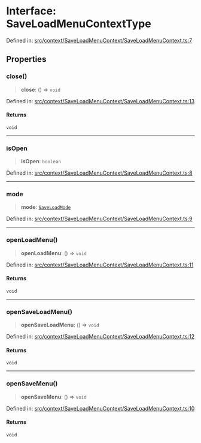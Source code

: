 # Interface: SaveLoadMenuContextType

Defined in: [src/context/SaveLoadMenuContext/SaveLoadMenuContext.ts:7](https://github.com/laruss/react-text-game/blob/6b9098a8e439fedc8e81574fd40f3e2840d770e8/packages/ui/src/context/SaveLoadMenuContext/SaveLoadMenuContext.ts#L7)

## Properties

### close()

> **close**: () => `void`

Defined in: [src/context/SaveLoadMenuContext/SaveLoadMenuContext.ts:13](https://github.com/laruss/react-text-game/blob/6b9098a8e439fedc8e81574fd40f3e2840d770e8/packages/ui/src/context/SaveLoadMenuContext/SaveLoadMenuContext.ts#L13)

#### Returns

`void`

***

### isOpen

> **isOpen**: `boolean`

Defined in: [src/context/SaveLoadMenuContext/SaveLoadMenuContext.ts:8](https://github.com/laruss/react-text-game/blob/6b9098a8e439fedc8e81574fd40f3e2840d770e8/packages/ui/src/context/SaveLoadMenuContext/SaveLoadMenuContext.ts#L8)

***

### mode

> **mode**: [`SaveLoadMode`](../type-aliases/SaveLoadMode.md)

Defined in: [src/context/SaveLoadMenuContext/SaveLoadMenuContext.ts:9](https://github.com/laruss/react-text-game/blob/6b9098a8e439fedc8e81574fd40f3e2840d770e8/packages/ui/src/context/SaveLoadMenuContext/SaveLoadMenuContext.ts#L9)

***

### openLoadMenu()

> **openLoadMenu**: () => `void`

Defined in: [src/context/SaveLoadMenuContext/SaveLoadMenuContext.ts:11](https://github.com/laruss/react-text-game/blob/6b9098a8e439fedc8e81574fd40f3e2840d770e8/packages/ui/src/context/SaveLoadMenuContext/SaveLoadMenuContext.ts#L11)

#### Returns

`void`

***

### openSaveLoadMenu()

> **openSaveLoadMenu**: () => `void`

Defined in: [src/context/SaveLoadMenuContext/SaveLoadMenuContext.ts:12](https://github.com/laruss/react-text-game/blob/6b9098a8e439fedc8e81574fd40f3e2840d770e8/packages/ui/src/context/SaveLoadMenuContext/SaveLoadMenuContext.ts#L12)

#### Returns

`void`

***

### openSaveMenu()

> **openSaveMenu**: () => `void`

Defined in: [src/context/SaveLoadMenuContext/SaveLoadMenuContext.ts:10](https://github.com/laruss/react-text-game/blob/6b9098a8e439fedc8e81574fd40f3e2840d770e8/packages/ui/src/context/SaveLoadMenuContext/SaveLoadMenuContext.ts#L10)

#### Returns

`void`
